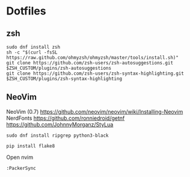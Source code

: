 # Dotfiles

## zsh
```
sudo dnf install zsh
sh -c "$(curl -fsSL https://raw.github.com/ohmyzsh/ohmyzsh/master/tools/install.sh)"
git clone https://github.com/zsh-users/zsh-autosuggestions.git $ZSH_CUSTOM/plugins/zsh-autosuggestions
git clone https://github.com/zsh-users/zsh-syntax-highlighting.git $ZSH_CUSTOM/plugins/zsh-syntax-highlighting
```

## NeoVim
NeoVim (0.7) https://github.com/neovim/neovim/wiki/Installing-Neovim  
NerdFonts https://github.com/ronniedroid/getnf  
https://github.com/JohnnyMorganz/StyLua
  
```
sudo dnf install ripgrep python3-black

pip install flake8  

```  
Open nvim  
```
:PackerSync
```  
